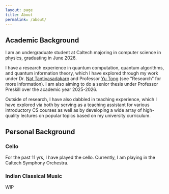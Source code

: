 ```yaml
---
layout: page
title: About
permalink: /about/
---
```


## Academic Background

I am an undergraduate student at Caltech majoring in computer science in physics,
graduating in June 2026.

I have a research experience in quantum computation, quantum algorithms, and
quantum information theory, which I have explored through my work under
Dr. [Nat Tantivasadakarn](https://www.pma.caltech.edu/people/nathanan-nat-tantivasadakarn)
and Professor [Yu Tong](https://ece.duke.edu/people/yu-tong/) 
(see "Research" for more information).
I am also aiming to do a senior thesis under Professor Preskill over the academic
year 2025-2026.

Outside of research, I have also dabbled in teaching experience, which I have
explored via both by serving as a teaching assistant for various introductory
CS courses as well as by developing a wide array of high-quality lectures
on popular topics based on my university curriculum.

## Personal Background

### Cello

For the past 11 yrs, I have played the cello. Currently, I am playing in the
Caltech Symphony Orchestra.

### Indian Classical Music

WIP
